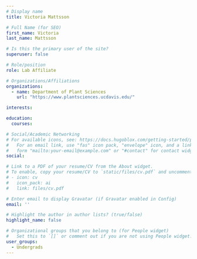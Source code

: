 ```yaml
---
# Display name
title: Victoria Mattsson

# Full Name (for SEO)
first_name: Victoria
last_name: Mattsson

# Is this the primary user of the site?
superuser: false

# Role/position
role: Lab Affiliate

# Organizations/Affiliations
organizations:
  - name: Department of Plant Sciences
    url: "https://www.plantsciences.ucdavis.edu/"

interests:

education:
  courses:

# Social/Academic Networking
# For available icons, see: https://docs.hugoblox.com/getting-started/page-builder/#icons
#   For an email link, use "fas" icon pack, "envelope" icon, and a link in the
#   form "mailto:your-email@example.com" or "#contact" for contact widget.
social:

# Link to a PDF of your resume/CV from the About widget.
# To enable, copy your resume/CV to `static/files/cv.pdf` and uncomment the lines below.
# - icon: cv
#   icon_pack: ai
#   link: files/cv.pdf

# Enter email to display Gravatar (if Gravatar enabled in Config)
email: ''

# Highlight the author in author lists? (true/false)
highlight_name: false

# Organizational groups that you belong to (for People widget)
#   Set this to `[]` or comment out if you are not using People widget.
user_groups:
  - Undergrads
---
```


